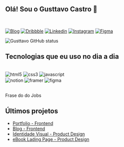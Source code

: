 
## Olá! Sou o Gusttavo Castro 👋
<br/>

[![Blog](https://img.shields.io/website?label=castrogusttavo&style=for-the-badge&url=https://castrogusttavo.github.io)](https://castrogusttavo.github.io)
[![Dribbble](https://img.shields.io/badge/Dribbble-EA4C89?style=for-the-badge&logo=dribbble&logoColor=white)](https://dribbble.com/gusttavocastro)
[![Linkedin](https://img.shields.io/badge/LinkedIn-0077B5?style=for-the-badge&logo=linkedin&logoColor=white)](https://www.linkedin.com/in/castrogusttavo/)
[![Instagram](https://img.shields.io/badge/Instagram-E4405F?style=for-the-badge&logo=instagram&logoColor=white)](https://www.instagram.com/gusttavocastrodesign/)
[![Figma](https://img.shields.io/badge/Figma-F24E1E?style=for-the-badge&logo=figma&logoColor=white)](https://www.figma.com/@castrogusttavo)

![Gusttavo GitHub status](https://github-readme-stats.vercel.app/api?username=castrogusttavo&show_icons=true&theme=tokyonight)
<br/>

## Tecnologias que eu uso no dia a dia

<div style="display: inline_block"><br/>
    <img align="center" alt="html5" src="https://img.shields.io/badge/HTML5-E34F26?style=for-the-badge&logo=html5&logoColor=white" />
    <img align="center" alt="css3" src="https://img.shields.io/badge/CSS3-1572B6?style=for-the-badge&logo=css3&logoColor=white" />
    <img align="center" alt="javascript" src="https://img.shields.io/badge/JavaScript-323330?style=for-the-badge&logo=javascript&logoColor=F7DF1E" /> <br/>
    <img align="center" alt="notion" src="https://img.shields.io/badge/Notion-000000?style=for-the-badge&logo=notion&logoColor=white" />
    <img align="center" alt="framer" src="https://img.shields.io/badge/Framer-black?style=for-the-badge&logo=framer&logoColor=blue" />
    <img align="center" alt="figma" src="https://img.shields.io/badge/Figma-F24E1E?style=for-the-badge&logo=figma&logoColor=white" />
</div>
<br/>

Frase do do Jobs

## Últimos projetos
- [Portfolio - Frontend](https://github.com/castrogusttavo/castrogusttavo.github.io) <br/>
- [Blog - Frontend](https://github.com/castrogusttavo/blogresponsivo) <br/>
- [Identidade Visual - Product Design](https://dribbble.com/shots/21719924-Visual-Identity-ID) <br/>
- [eBook Lading Page - Product Design](https://dribbble.com/shots/21730562-eBook-Landing-Page) <br/>
